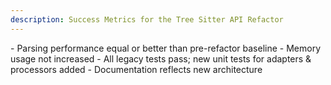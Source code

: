 ```yaml
---
description: Success Metrics for the Tree Sitter API Refactor
---
```


<metrics>
- Parsing performance equal or better than pre-refactor baseline  
- Memory usage not increased  
- All legacy tests pass; new unit tests for adapters & processors added  
- Documentation reflects new architecture
</metrics>
